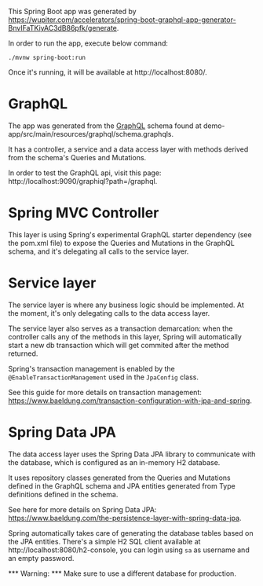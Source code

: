 This Spring Boot app was generated by https://wupiter.com/accelerators/spring-boot-graphql-app-generator-BnvIFaTKiyAC3dB86pfk/generate.

In order to run the app, execute below command:
```
./mvnw spring-boot:run
```

Once it's running, it will be available at http://localhost:8080/.

# GraphQL
The app was generated from the [GraphQL](https://graphql.org/) schema found at demo-app/src/main/resources/graphql/schema.graphqls.

It has a controller, a service and a data access layer with methods derived from the schema's Queries and Mutations.

In order to test the GraphQL api, visit this page: http://localhost:9090/graphiql?path=/graphql.

# Spring MVC Controller
This layer is using Spring's experimental GraphQL starter dependency (see the pom.xml file) to expose the Queries and Mutations in the GraphQL schema, and it's delegating all calls to the service layer.

# Service layer
The service layer is where any business logic should be implemented. At the moment, it's only delegating calls to the data access layer.

The service layer also serves as a transaction demarcation: when the controller calls any of the methods in this layer, Spring will automatically start a new db transaction which will get commited after the method returned.

Spring's transaction management is enabled by the `@EnableTransactionManagement` used in the `JpaConfig` class.

See this guide for more details on transaction management: https://www.baeldung.com/transaction-configuration-with-jpa-and-spring.

# Spring Data JPA
The data access layer uses the Spring Data JPA library to communicate with the database, which is configured as an in-memory H2 database.

It uses repository classes generated from the Queries and Mutations defined in the GraphQL schema and JPA entities generated from Type definitions defined in the schema.

See here for more details on Spring Data JPA: https://www.baeldung.com/the-persistence-layer-with-spring-data-jpa.

Spring automatically takes care of generating the database tables based on the JPA entities. There's a simple H2 SQL client available at http://localhost:8080/h2-console, you can login using `sa` as username and an empty password. 

*** Warning: *** Make sure to use a different database for production.
